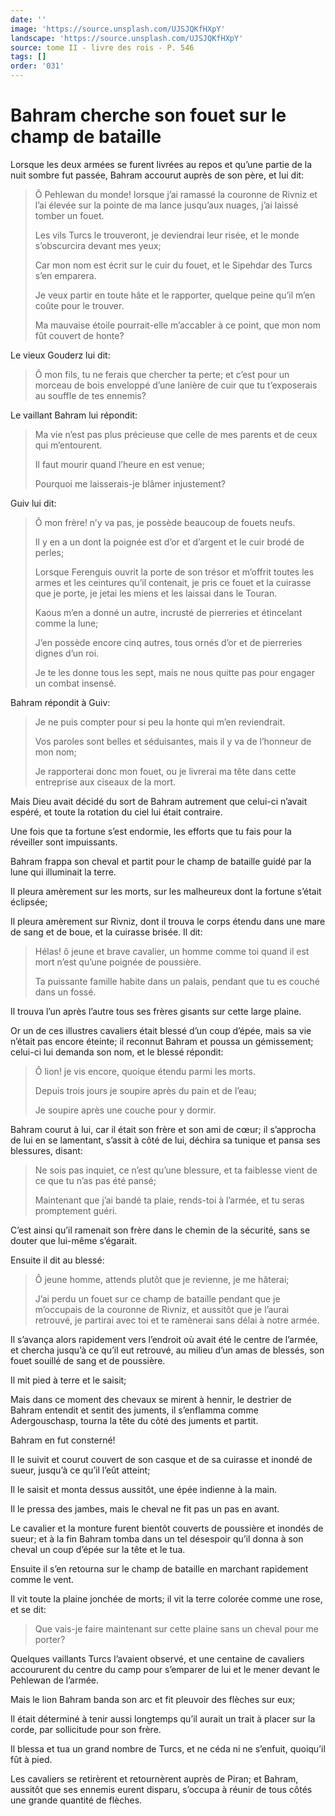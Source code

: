 ```yaml
---
date: ''
image: 'https://source.unsplash.com/UJSJQKfHXpY'
landscape: 'https://source.unsplash.com/UJSJQKfHXpY'
source: tome II - livre des rois - P. 546
tags: []
order: '031'
---
```


# Bahram cherche son fouet sur le champ de bataille

Lorsque les deux armées se furent livrées au repos et qu’une partie de la nuit sombre fut passée, Bahram accourut auprès de son père, et lui dit:

> Ô Pehlewan du monde! lorsque j’ai ramassé la couronne de Rivniz et l’ai élevée sur la pointe de ma lance jusqu’aux nuages, j’ai laissé tomber un fouet.
>
> Les vils Turcs le trouveront, je deviendrai leur risée, et le monde s’obscurcira devant mes yeux;
>
> Car mon nom est écrit sur le cuir du fouet, et le Sipehdar des Turcs s’en emparera.
>
> Je veux partir en toute hâte et le rapporter, quelque peine qu’il m’en coûte pour le trouver.
>
> Ma mauvaise étoile pourrait-elle m’accabler à ce point, que mon nom fût couvert de honte?

Le vieux Gouderz lui dit:

> Ô mon fils, tu ne ferais que chercher ta perte; et c’est pour un morceau de bois enveloppé d’une lanière de cuir que tu t’exposerais au souffle de tes ennemis?

Le vaillant Bahram lui répondit:

> Ma vie n’est pas plus précieuse que celle de mes parents et de ceux qui m’entourent.
>
> Il faut mourir quand l’heure en est venue;
>
> Pourquoi me laisserais-je blâmer injustement?

Guiv lui dit:

> Ô mon frère! n’y va pas, je possède beaucoup de fouets neufs.
>
> Il y en a un dont la poignée est d’or et d’argent et le cuir brodé de perles;
>
> Lorsque Ferenguis ouvrit la porte de son trésor et m’offrit toutes les armes et les ceintures qu’il contenait, je pris ce fouet et la cuirasse que je porte, je jetai les miens et les laissai dans le Touran.
>
> Kaous m’en a donné un autre, incrusté de pierreries et étincelant comme la lune;
>
> J’en possède encore cinq autres, tous ornés d’or et de pierreries dignes d’un roi.
>
> Je te les donne tous les sept, mais ne nous quitte pas pour engager un combat insensé.

Bahram répondit à Guiv:

> Je ne puis compter pour si peu la honte qui m’en reviendrait.
>
> Vos paroles sont belles et séduisantes, mais il y va de l’honneur de mon nom;
>
> Je rapporterai donc mon fouet, ou je livrerai ma tête dans cette entreprise aux ciseaux de la mort.

Mais Dieu avait décidé du sort de Bahram autrement que celui-ci n’avait espéré, et toute la rotation du ciel lui était contraire.

Une fois que ta fortune s’est endormie, les efforts que tu fais pour la réveiller sont impuissants.

Bahram frappa son cheval et partit pour le champ de bataille guidé par la lune qui illuminait la terre.

Il pleura amèrement sur les morts, sur les malheureux dont la fortune s’était éclipsée;

Il pleura amèrement sur Rivniz, dont il trouva le corps étendu dans une mare de sang et de boue, et la cuirasse brisée. Il dit:

> Hélas! ô jeune et brave cavalier, un homme comme toi quand il est mort n’est qu’une poignée de poussière.
>
> Ta puissante famille habite dans un palais, pendant que tu es couché dans un fossé.

Il trouva l’un après l’autre tous ses frères gisants sur cette large plaine.

Or un de ces illustres cavaliers était blessé d’un coup d’épée, mais sa vie n’était pas encore éteinte; il reconnut Bahram et poussa un gémissement; celui-ci lui demanda son nom, et le blessé répondit:

> Ô lion! je vis encore, quoique étendu parmi les morts.
>
> Depuis trois jours je soupire après du pain et de l’eau;
>
> Je soupire après une couche pour y dormir.

Bahram courut à lui, car il était son frère et son ami de cœur; il s’approcha de lui en se lamentant, s’assit à côté de lui, déchira sa tunique et pansa ses blessures, disant:

> Ne sois pas inquiet, ce n’est qu’une blessure, et ta faiblesse vient de ce que tu n’as pas été pansé;
>
> Maintenant que j’ai bandé ta plaie, rends-toi à l’armée, et tu seras promptement guéri.

C’est ainsi qu’il ramenait son frère dans le chemin de la sécurité, sans se douter que lui-même s’égarait.

Ensuite il dit au blessé:

> Ô jeune homme, attends plutôt que je revienne, je me hâterai;
>
> J’ai perdu un fouet sur ce champ de bataille pendant que je m’occupais de la couronne de Rivniz, et aussitôt que je l’aurai retrouvé, je partirai avec toi et te ramènerai sans délai à notre armée.

Il s’avança alors rapidement vers l’endroit où avait été le centre de l’armée, et chercha jusqu’à ce qu’il eut retrouvé, au milieu d’un amas de blessés, son fouet souillé de sang et de poussière.

Il mit pied à terre et le saisit;

Mais dans ce moment des chevaux se mirent à hennir, le destrier de Bahram entendit et sentit des juments, il s’enflamma comme Adergouschasp, tourna la tête du côté des juments et partit.

Bahram en fut consterné!

Il le suivit et courut couvert de son casque et de sa cuirasse et inondé de sueur, jusqu’à ce qu’il l’eût atteint;

Il le saisit et monta dessus aussitôt, une épée indienne à la main.

Il le pressa des jambes, mais le cheval ne fit pas un pas en avant.

Le cavalier et la monture furent bientôt couverts de poussière et inondés de sueur; et à la fin Bahram tomba dans un tel désespoir qu’il donna à son cheval un coup d’épée sur la tête et le tua.

Ensuite il s’en retourna sur le champ de bataille en marchant rapidement comme le vent.

Il vit toute la plaine jonchée de morts; il vit la terre colorée comme une rose, et se dit:

> Que vais-je faire maintenant sur cette plaine sans un cheval pour me porter?

Quelques vaillants Turcs l’avaient observé, et une centaine de cavaliers accoururent du centre du camp pour s’emparer de lui et le mener devant le Pehlewan de l’armée.

Mais le lion Bahram banda son arc et fit pleuvoir des flèches sur eux;

Il était déterminé à tenir aussi longtemps qu’il aurait un trait à placer sur la corde, par sollicitude pour son frère.

Il blessa et tua un grand nombre de Turcs, et ne céda ni ne s’enfuit, quoiqu’il fût à pied.

Les cavaliers se retirèrent et retournèrent auprès de Piran; et Bahram, aussitôt que ses ennemis eurent disparu, s’occupa à réunir de tous côtés une grande quantité de flèches.
